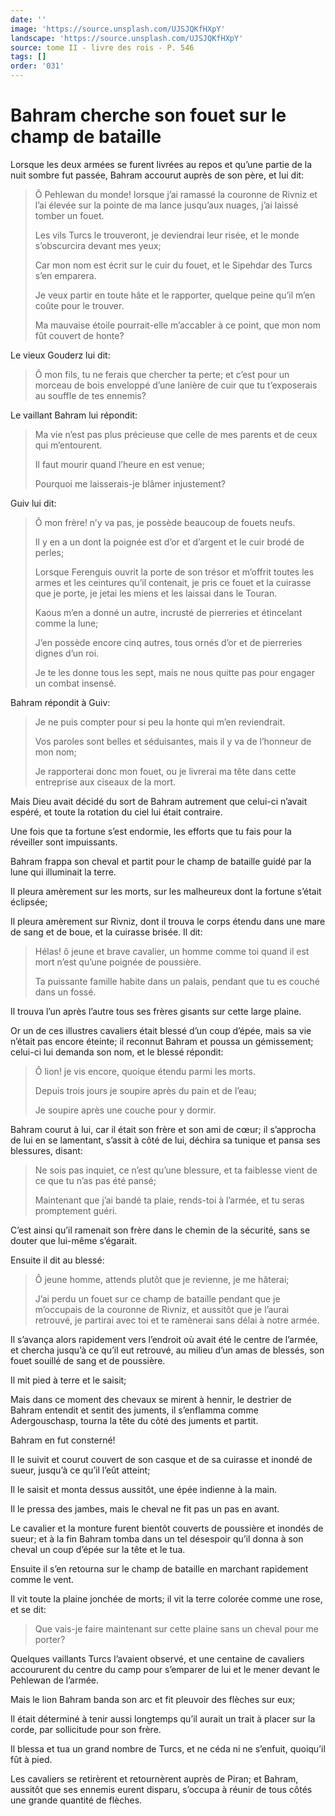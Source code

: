 ```yaml
---
date: ''
image: 'https://source.unsplash.com/UJSJQKfHXpY'
landscape: 'https://source.unsplash.com/UJSJQKfHXpY'
source: tome II - livre des rois - P. 546
tags: []
order: '031'
---
```


# Bahram cherche son fouet sur le champ de bataille

Lorsque les deux armées se furent livrées au repos et qu’une partie de la nuit sombre fut passée, Bahram accourut auprès de son père, et lui dit:

> Ô Pehlewan du monde! lorsque j’ai ramassé la couronne de Rivniz et l’ai élevée sur la pointe de ma lance jusqu’aux nuages, j’ai laissé tomber un fouet.
>
> Les vils Turcs le trouveront, je deviendrai leur risée, et le monde s’obscurcira devant mes yeux;
>
> Car mon nom est écrit sur le cuir du fouet, et le Sipehdar des Turcs s’en emparera.
>
> Je veux partir en toute hâte et le rapporter, quelque peine qu’il m’en coûte pour le trouver.
>
> Ma mauvaise étoile pourrait-elle m’accabler à ce point, que mon nom fût couvert de honte?

Le vieux Gouderz lui dit:

> Ô mon fils, tu ne ferais que chercher ta perte; et c’est pour un morceau de bois enveloppé d’une lanière de cuir que tu t’exposerais au souffle de tes ennemis?

Le vaillant Bahram lui répondit:

> Ma vie n’est pas plus précieuse que celle de mes parents et de ceux qui m’entourent.
>
> Il faut mourir quand l’heure en est venue;
>
> Pourquoi me laisserais-je blâmer injustement?

Guiv lui dit:

> Ô mon frère! n’y va pas, je possède beaucoup de fouets neufs.
>
> Il y en a un dont la poignée est d’or et d’argent et le cuir brodé de perles;
>
> Lorsque Ferenguis ouvrit la porte de son trésor et m’offrit toutes les armes et les ceintures qu’il contenait, je pris ce fouet et la cuirasse que je porte, je jetai les miens et les laissai dans le Touran.
>
> Kaous m’en a donné un autre, incrusté de pierreries et étincelant comme la lune;
>
> J’en possède encore cinq autres, tous ornés d’or et de pierreries dignes d’un roi.
>
> Je te les donne tous les sept, mais ne nous quitte pas pour engager un combat insensé.

Bahram répondit à Guiv:

> Je ne puis compter pour si peu la honte qui m’en reviendrait.
>
> Vos paroles sont belles et séduisantes, mais il y va de l’honneur de mon nom;
>
> Je rapporterai donc mon fouet, ou je livrerai ma tête dans cette entreprise aux ciseaux de la mort.

Mais Dieu avait décidé du sort de Bahram autrement que celui-ci n’avait espéré, et toute la rotation du ciel lui était contraire.

Une fois que ta fortune s’est endormie, les efforts que tu fais pour la réveiller sont impuissants.

Bahram frappa son cheval et partit pour le champ de bataille guidé par la lune qui illuminait la terre.

Il pleura amèrement sur les morts, sur les malheureux dont la fortune s’était éclipsée;

Il pleura amèrement sur Rivniz, dont il trouva le corps étendu dans une mare de sang et de boue, et la cuirasse brisée. Il dit:

> Hélas! ô jeune et brave cavalier, un homme comme toi quand il est mort n’est qu’une poignée de poussière.
>
> Ta puissante famille habite dans un palais, pendant que tu es couché dans un fossé.

Il trouva l’un après l’autre tous ses frères gisants sur cette large plaine.

Or un de ces illustres cavaliers était blessé d’un coup d’épée, mais sa vie n’était pas encore éteinte; il reconnut Bahram et poussa un gémissement; celui-ci lui demanda son nom, et le blessé répondit:

> Ô lion! je vis encore, quoique étendu parmi les morts.
>
> Depuis trois jours je soupire après du pain et de l’eau;
>
> Je soupire après une couche pour y dormir.

Bahram courut à lui, car il était son frère et son ami de cœur; il s’approcha de lui en se lamentant, s’assit à côté de lui, déchira sa tunique et pansa ses blessures, disant:

> Ne sois pas inquiet, ce n’est qu’une blessure, et ta faiblesse vient de ce que tu n’as pas été pansé;
>
> Maintenant que j’ai bandé ta plaie, rends-toi à l’armée, et tu seras promptement guéri.

C’est ainsi qu’il ramenait son frère dans le chemin de la sécurité, sans se douter que lui-même s’égarait.

Ensuite il dit au blessé:

> Ô jeune homme, attends plutôt que je revienne, je me hâterai;
>
> J’ai perdu un fouet sur ce champ de bataille pendant que je m’occupais de la couronne de Rivniz, et aussitôt que je l’aurai retrouvé, je partirai avec toi et te ramènerai sans délai à notre armée.

Il s’avança alors rapidement vers l’endroit où avait été le centre de l’armée, et chercha jusqu’à ce qu’il eut retrouvé, au milieu d’un amas de blessés, son fouet souillé de sang et de poussière.

Il mit pied à terre et le saisit;

Mais dans ce moment des chevaux se mirent à hennir, le destrier de Bahram entendit et sentit des juments, il s’enflamma comme Adergouschasp, tourna la tête du côté des juments et partit.

Bahram en fut consterné!

Il le suivit et courut couvert de son casque et de sa cuirasse et inondé de sueur, jusqu’à ce qu’il l’eût atteint;

Il le saisit et monta dessus aussitôt, une épée indienne à la main.

Il le pressa des jambes, mais le cheval ne fit pas un pas en avant.

Le cavalier et la monture furent bientôt couverts de poussière et inondés de sueur; et à la fin Bahram tomba dans un tel désespoir qu’il donna à son cheval un coup d’épée sur la tête et le tua.

Ensuite il s’en retourna sur le champ de bataille en marchant rapidement comme le vent.

Il vit toute la plaine jonchée de morts; il vit la terre colorée comme une rose, et se dit:

> Que vais-je faire maintenant sur cette plaine sans un cheval pour me porter?

Quelques vaillants Turcs l’avaient observé, et une centaine de cavaliers accoururent du centre du camp pour s’emparer de lui et le mener devant le Pehlewan de l’armée.

Mais le lion Bahram banda son arc et fit pleuvoir des flèches sur eux;

Il était déterminé à tenir aussi longtemps qu’il aurait un trait à placer sur la corde, par sollicitude pour son frère.

Il blessa et tua un grand nombre de Turcs, et ne céda ni ne s’enfuit, quoiqu’il fût à pied.

Les cavaliers se retirèrent et retournèrent auprès de Piran; et Bahram, aussitôt que ses ennemis eurent disparu, s’occupa à réunir de tous côtés une grande quantité de flèches.
